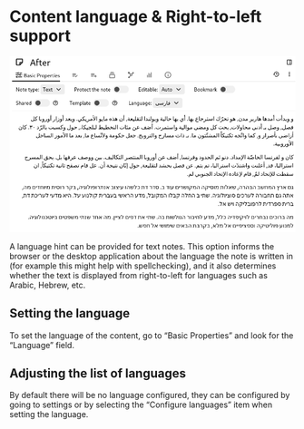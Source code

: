 # Content language & Right-to-left support
![](1_Content%20language%20&%20Right-t.png)

A language hint can be provided for text notes. This option informs the browser or the desktop application about the language the note is written in (for example this might help with spellchecking), and it also determines whether the text is displayed from right-to-left for languages such as Arabic, Hebrew, etc.

## Setting the language

To set the language of the content, go to “Basic Properties” and look for the “Language” field.

## Adjusting the list of languages

By default there will be no language configured, they can be configured by going to settings or by selecting the “Configure languages” item when setting the language.